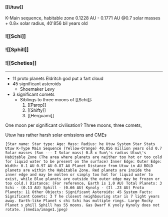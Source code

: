 #### [[Utuw]]
K-Main sequence, habitable zone 0.1228 AU - 0.1771 AU
@0.7 solar masses + 0.8× solar radius, 40'856 bil years old

### ![[Schi]]
### ![[Sphill]]

### ![[Scheties]]

---
- 11 proto planets
	Eldritch god put a fart cloud
- 45 significant asteroids 
	- Shoemaker Levy
- 3 significant comets
	- Siblings to three moons of [[Schi]]:
		1. [[Parop]]
		2. [[Shifty]]
		3. [[Herguami]]

One moon per significant civilisation?
Three moons, three comets, 

Utuw has rather harsh solar emissions and CMEs

	[Star name: Star type: Age: Mass: Radius: he Utuw System Star Stats Utuw K-Type Main Sequence (Yellow-Orange) 40,856 million years old 0.7 Solar masses (Sun --- I Solar mass) 0.8 x Sun\'s radius Utuw\'s Habitable Zone (The area where planets are neither too hot or too cold for liquid water to be present on the surface) Inner Edge: Outer Edge: Width: 0.1 AU 0.97 AU 0.87 AU Planet Distance from Utuw in AU BOLD planets are within the Habitable Zone. Red planets are inside the inner edge and may be molten or simply too hot for liquid water to exist, while Blue planets are outside the outer edge may be frozen or too cold.) Distance: (For reference, Earth is 1.0 AU) Total Planets: 3 Schi - (0.13 AU) Sphill - (0.66 AU) Kynoly - (Il .23 AU) Proto Planets: 11 Other Objects: Significant Asteroids: 45 System Facts: Significant Comets: 3 T he closest neighbouring star is 7 light years away. Earth-like Planet s chi Schi has multiple rings. Large Rocky Planet s phill Sphill has 55 moons. Gas Dwarf K ynoly Kynoly does not rotate. ](media/image1.jpeg)